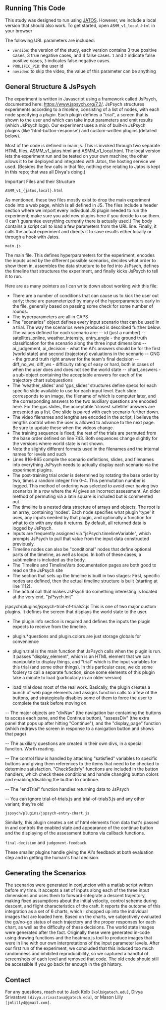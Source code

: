 ## Running This Code

This study was designed to run using [JATOS](https://jatos.org). However, we include a local version that should also work. To get started, open `ASMM_v1_local.html` in your browser

The following URL parameters are included:
- `version`: the version of the study, each version contains 3 true positive cases, 3 true negative cases, and 4 false cases. `1` and `2` indicate false positive cases, `3` indicates false negative cases.
- `PROLIFIC_PID`: the user id
- `novideo`: to skip the video, the value of this parameter can be anything

## General Structure & JsPsych

The experiment is written in Javascript using a framework called JsPsych, documented here: https://www.jspsych.org/7.2/.
JsPsych structures experiments according to a *timeline*, consisting of a list of nodes, with each node specifying a *plugin*. Each plugin defines a "trial", a screen that is shown to the user and which can take input parameters and emit results (which JsPsych logs). Our experiment uses a mix of built-in JsPsych plugins (like 'html-button-response') and custom-written plugins (detailed below).

Most of the code is defined in main.js. This is invoked through two separate HTML files, ASMM_v1_jatos.html and ASMM_v1_local.html. The local version lets the experiment run and be tested on your own machine; the other allows it to be deployed and integrated with Jatos, the hosting service we used. (Besides the few calls in that file, nothing else relating to Jatos is kept in this repo; that was all Divya's doing.)

Important Files and their Structure

`ASMM_v1_{jatos,local}.html`

As mentioned, these two files mostly exist to drop the main experiment code into a web page, which is all defined in JS.
The files include a header section where we import every individual JS plugin needed to run the experiment; make sure you add new plugins here if you decide to use them. (I can't guarantee everything currently there is actually used.)
The body contains a script call to load a few parameters from the URL line.
Finally, it calls the actual experiment and directs it to save results either locally or through a hook with Jatos.

`main.js`

The main file. This defines hyperparameters for the experiment, encodes the inputs used by the different possible scenarios, decides what order to show them in, assembles the data structure to be fed into JsPsych, defines the timeline that structures the experiment, and finally kicks JsPsych to tell it to run.

Here are as many pointers as I can write down about working with this file:

- There are a number of conditions that can cause us to kick the user out early; these are parameterized by many of the hyperparameters early in the file, generally based on passing some check for some number of rounds.
- The hyperparameters are all in CAPS
- The "scenarios" object defines every input scenario that can be used in a trial. The way the scenarios were produced is described further below. The values defined for each scenario are:
-- id (just a number)
-- satellites_online, weather_intensity, entry_angle - the ground truth classification for the scenario along the three input dimensions
-- ai_judgement, ai_decision - what the AI's answers should be for the first (world state) and second (trajectory) evaluations in the scenario
-- GNG - the ground truth right answer for the team's final decision
-- diff_no_ws, diff_ws - difficulty rating of easy or hard, both in cases of when the user does and does not see the world state
-- chart_answers - a sub-object containing the acceptable answers for each of the trajectory chart subquestions
- The 'weather_slides' and 'gps_slides' structures define specs for each specific slide available to use for each input level. Each slide corresponds to an image, the filename of which is computer later, and the corresponding answers to the two auxiliary questions are encoded here. For the gps slides, the acceptable 'closest satellite' answers are presented as a list. One slide is paired with each scenario further down.
- The video filenames and lengths are encoded in the script; I believe the lengths control when the user is allowed to advance to the next page. Be sure to update these when the videos change.
- The training sequence is fixed; the rest of the trials are permuted from the base order defined on line 743. Both sequences change slightly for the versions where world state is not shown.
- Note the slightly different formats used in the filenames and the internal names for levels and such
- Lines 816-865 compile the scenario definitions, slides, and filenames into everything JsPsych needs to actually display each scenario via the experiment plugins.
- The post-training trial order is determined by rotating the base order by two, times a random integer frm 0-4. This permutation number is logged. This method of ordering was selected to avoid ever having two scenarios in a row where the AI gives an incorrect assessment. An older method of permuting via a latin square is included but is commented out.
- The timeline is a nested data structure of arrays and objects. The root is an array, containing 'nodes'. Each node specifies what plugin 'type' it uses, any inputs needed by that plugin, and optionally a function for what to do with any data it returns. By default, all returned data is logged by JsPsych.
- Inputs are frequently assigned via "jsPsych.timelineVariable", which prompts JsPsych to pull that value from the input data constructed previously.
- Timeline nodes can also be "conditional" nodes that define optional parts of the timeline, as well as loops. In both of these cases, a subtimeline is included as the body.
- The Timeline and TimelineVars documentation pages are both good to read on the JsPsych site
- The section that sets up the timeline is built in two stages: First, specific nodes are defined, then the actual timeline structure is built (starting at line 1112).
- The actual call that makes JsPsych do something interesting is located at the very end, "jsPsych.init"

jspsych/plugins/jspsych-trial-of-trials2.js
This is one of two major custom plugins. It defines the screen that displays the world state to the user.
- The plugin.info section is required and defines the inputs the plugin expects to receive from the timeline.
- plugin.*questions and plugin.colors are just storage globals for convenience
- plugin.trial is the main function that JsPsych calls when the plugin is run. It passes "display_element", which is an HTML element that we can manipulate to display things, and "trial" which is the input variables for this trial (and some other things). In this particular case, we do some foolery to call a separate function, since some elements of this plugin take a minute to load (particularly in an older version)

- load_trial does most of the real work. Basically, the plugin creates a bunch of web page elements and assigns function calls to a few of the buttons, and strategically disables some of them to force the user to complete the task before moving on.

-- The major objects are "divNav" (the navigation bar containing the buttons to access each pane, and the Continue button), "assessDiv" (the extra panel that pops up after hitting "Continue"), and the "display_page" function (which redraws the screen in response to a navigation button and shows that page)

-- The auxiliary questions are created in their own divs, in a special funciton. Worth reading.

-- The control flow is handled by attaching "satisfied" variables to specific buttons and giving them references to the items that need to be checked to determine satisfaction. "CheckSatisfy" functions are included in the button handlers, which check these conditions and handle changing button colors and enabling/disabling the button to continue.

-- The "endTrial" function handles returning data to JsPsych

-- You can ignore trial-of-trials.js and trial-of-trials3.js and any other variant; they're old

`jspsych/plugins/jspsych-entry-chart.js`

Similarly, this plugin creates a set of html elements from data that's passed in and controls the enabled state and appearance of the continue button and the displaying of the assessment buttons via callback functions.

`final-decision` and `judgement-feedback`.

These smaller plugins handle giving the AI's feedback at both evaluation step and in getting the human's final decision.

## Generating the Scenarios

The scenarios were generated in conjuncion with a matlab script written before my time. It accepts a set of inputs along each of the three input dimensions and uses them to forward-integrate a descent trajectory, making fixed assumptions about the initial velocity, control scheme during descent, and flight characteristics of the craft. It reports the outcome of this integration as a set of 6 charts, which I chopped up into the individual images that are loaded here.
Based on the charts, we subjectively evaluated the go/no-go status of each trajectory and the proper responses for each chart, as well as the difficulty of these decisions.
The world state images were generated after the fact. Originally these were generated in-code using drawing functions and the heatmap.js tool to produce images that were in line with our own interpretations of the input parameter levels. After our first run of the experiment, we concluded that this induced too much randomness and inhibited reproducibility, so we captured a handful of screenshots of each level and removed that code.
The old code should still be accessible if you go back far enough in the git history.

## Contact

For any questions, reach out to Jack Kolb `[kolb@gatech.edu]`, Divya Srivastava `[divya.srivastava@gatech.edu]`, or Mason Lilly `[jmlilly4@gmail.com]`.
